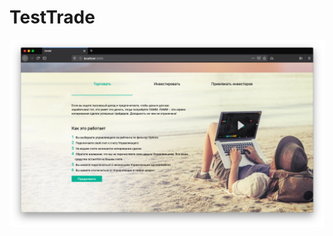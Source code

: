 # TestTrade

![Simple mainpage screenshot](https://github.com/DonVeds/TestTrade/blob/master/Screenshot%202020-02-27%20at%2020.02.56.png "Simple mainpage screenshot")
